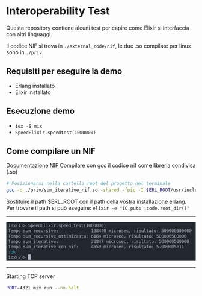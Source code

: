 # Interoperability Test

Questa repository contiene alcuni test per capire come Elixir si interfaccia
con altri linguaggi.

Il codice NIF si trova in `./external_code/nif`, le due .so compilate per linux sono
in `./priv`.

## Requisiti per eseguire la demo

- Erlang installato
- Elixir installato

## Esecuzione demo

- `iex -S mix`
- `SpeedElixir.speedtest(1000000)`

## Come compilare un NIF

[Documentazione NIF](https://www.erlang.org/doc/man/erl_nif)
Compilare con gcc il codice nif come libreria condivisa (.so)

```bash
# Posizionarsi nella cartella root del progetto nel terminale
gcc -o ./priv/sum_iterative_nif.so -shared -fpic -I $ERL_ROOT/usr/include ./external_code/nif/sum_nif.c
```

Sostituire il path $ERL_ROOT con il path della vostra installazione erlang.
Per trovare il path si può eseguire: `elixir -e "IO.puts :code.root_dir()"`

---

![Esempio Demo](./readme_docs/Pasted%20image%2020240312184053.png)


---
Starting TCP server

```bash
PORT=4321 mix run --no-halt
```
